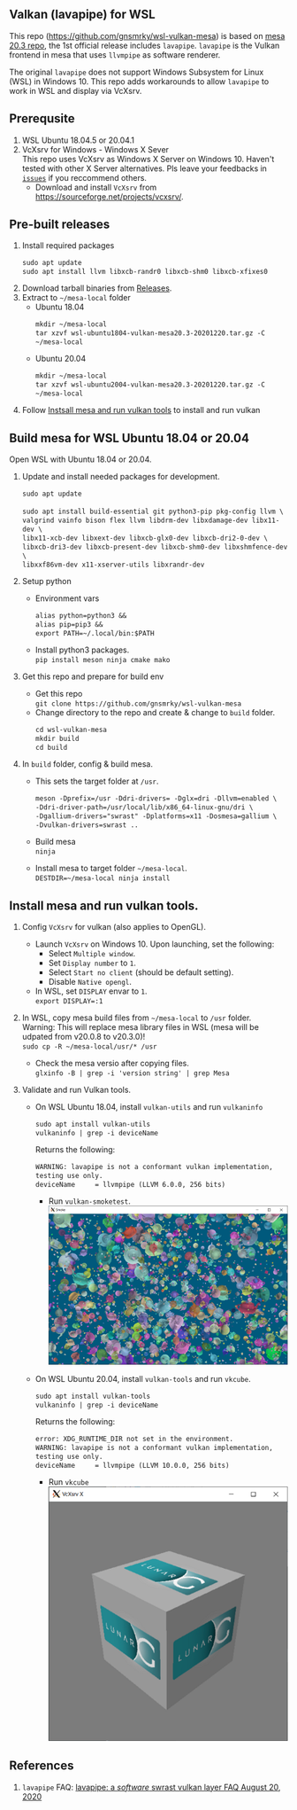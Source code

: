 ## Valkan (lavapipe) for WSL

This repo (https://github.com/gnsmrky/wsl-vulkan-mesa) is based on [mesa 20.3 repo](https://github.com/mesa3d/mesa/tree/20.3), the 1st official release includes `lavapipe`.  `lavapipe` is the Vulkan frontend in mesa that uses `llvmpipe` as software renderer.  

The original `lavapipe` does not support Windows Subsystem for Linux (WSL) in Windows 10.  This repo adds workarounds to allow `lavapipe` to work in WSL and display via VcXsrv.

## Prerequsite
1. WSL Ubuntu 18.04.5 or 20.04.1
1. VcXsrv for Windows - Windows X Sever  
   This repo uses VcXsrv as Windows X Server on Windows 10.  Haven't tested with other X Server alternatives.  Pls leave your feedbacks in [`issues`](https://github.com/gnsmrky/wsl-vulkan-mesa/issues) if you reccommend others.
   - Download and install `VcXsrv` from https://sourceforge.net/projects/vcxsrv/.

## Pre-built releases
1. Install required packages
    ```
    sudo apt update
    sudo apt install llvm libxcb-randr0 libxcb-shm0 libxcb-xfixes0
    ```
2. Download tarball binaries from [Releases](https://github.com/gnsmrky/wsl-vulkan-mesa/releases).
3. Extract to `~/mesa-local` folder
   - Ubuntu 18.04
     ```
     mkdir ~/mesa-local
     tar xzvf wsl-ubuntu1804-vulkan-mesa20.3-20201220.tar.gz -C ~/mesa-local
     ```
   - Ubuntu 20.04
     ```
     mkdir ~/mesa-local
     tar xzvf wsl-ubuntu2004-vulkan-mesa20.3-20201220.tar.gz -C ~/mesa-local
     ```
4. Follow [Instsall mesa and run vulkan tools](#install-mesa-and-run-vulkan-tools) to install and run vulkan

## Build mesa for WSL Ubuntu 18.04 or 20.04
Open WSL with Ubuntu 18.04 or 20.04.

1. Update and install needed packages for development.  
   ```
   sudo apt update
   
   sudo apt install build-essential git python3-pip pkg-config llvm \
   valgrind vainfo bison flex llvm libdrm-dev libxdamage-dev libx11-dev \
   libx11-xcb-dev libxext-dev libxcb-glx0-dev libxcb-dri2-0-dev \
   libxcb-dri3-dev libxcb-present-dev libxcb-shm0-dev libxshmfence-dev \
   libxxf86vm-dev x11-xserver-utils libxrandr-dev
   ```
   
1. Setup python
   - Environment vars   
     ```
     alias python=python3 &&
     alias pip=pip3 &&
     export PATH=~/.local/bin:$PATH
     ```

   - Install python3 packages.  
     `pip install meson ninja cmake mako`

1. Get this repo and prepare for build env
   - Get this repo  
     `git clone https://github.com/gnsmrky/wsl-vulkan-mesa`
   - Change directory to the repo and create & change to `build` folder.
      ```
      cd wsl-vulkan-mesa
      mkdir build
      cd build
      ```

1. In `build` folder, config & build mesa.
   - This sets the target folder at `/usr`.
     ```
     meson -Dprefix=/usr -Ddri-drivers= -Dglx=dri -Dllvm=enabled \
     -Ddri-driver-path=/usr/local/lib/x86_64-linux-gnu/dri \
     -Dgallium-drivers="swrast" -Dplatforms=x11 -Dosmesa=gallium \
     -Dvulkan-drivers=swrast ..
     ```
   - Build mesa  
     `ninja`

   - Install mesa to target folder `~/mesa-local`.  
     `DESTDIR=~/mesa-local ninja install`

## Install mesa and run vulkan tools.
1. Config `VcXsrv` for vulkan (also applies to OpenGL).
   - Launch `VcXsrv` on Windows 10. Upon launching, set the following:  
     - Select `Multiple window`.
     - Set `Display number` to `1`.
     - Select `Start no client` (should be default setting).
     - Disable `Native opengl`.
   - In WSL, set `DISPLAY` envar to `1`.  
     `export DISPLAY=:1`

1. In WSL, copy mesa build files from `~/mesa-local` to `/usr` folder.  
     Warning: This will replace mesa library files in WSL (mesa will be udpated from v20.0.8 to v20.3.0)!  
     `sudo cp -R ~/mesa-local/usr/* /usr`
     - Check the mesa versio after copying files.  
     `glxinfo -B | grep -i 'version string' | grep Mesa`

1. Validate and run Vulkan tools.
   - On WSL Ubuntu 18.04, install `vulkan-utils` and run `vulkaninfo`   
     ```
     sudo apt install vulkan-utils
     vulkaninfo | grep -i deviceName
     ```

     Returns the following:
     ```
     WARNING: lavapipe is not a conformant vulkan implementation, testing use only.
     deviceName     = llvmpipe (LLVM 6.0.0, 256 bits)
     ```
     - Run `vulkan-smoketest`.  
     ![alt text](./wsl-vulkan/vulkan-smoketest_ubuntu1804.png)

   - On WSL Ubuntu 20.04, install `vulkan-tools` and run `vkcube`.  
     ```
     sudo apt install vulkan-tools
     vulkaninfo | grep -i deviceName
     ```

     Returns the following:
     ```
     error: XDG_RUNTIME_DIR not set in the environment.
     WARNING: lavapipe is not a conformant vulkan implementation, testing use only.
     deviceName     = llvmpipe (LLVM 10.0.0, 256 bits)
     ```

     - Run `vkcube`   
     ![alt text](./wsl-vulkan/vkcube_ubuntu2004.png)

## References
1. `lavapipe` FAQ: [lavapipe: a *software* swrast vulkan layer FAQ
August 20, 2020](https://airlied.blogspot.com/2020/08/vallium-software-swrast-vulkan-layer-faq.html)
